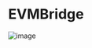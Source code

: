 # EVMBridge
![image](https://github.com/user-attachments/assets/219c83a0-fd3b-44f0-bf3f-c53a1d7dcdd6)
